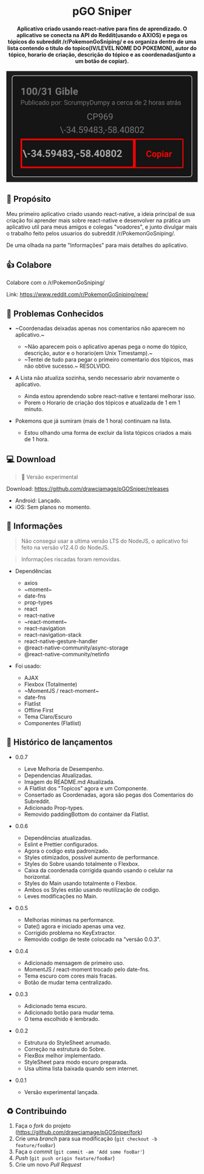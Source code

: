 <h1 align="center">
  <br>
  pGO Sniper
  <br>
</h1>

<h4 align="center">Aplicativo criado usando react-native para fins de aprendizado. O aplicativo se conecta na API do Reddit(usando o AXIOS) e pega os tópicos do subreddit /r/PokemonGoSniping/ e os organiza dentro de uma lista contendo o titulo do topico(IV/LEVEL  NOME DO POKEMON), autor do tópico, horario de criação, descrição do tópico e as coordenadas(junto a um botão de copiar).</h4>

![imagem](img.png?raw=true)

## 👊 Propósito

Meu primeiro aplicativo criado usando react-native, a ideia principal de sua criação foi aprender mais sobre react-native e desenvolver na prática um aplicativo util para meus amigos e colegas "voadores", e junto divulgar mais o trabalho feito pelos usuarios do subreddit /r/PokemonGoSniping/.

De uma olhada na parte "Informações" para mais detalhes do aplicativo.

## 👍 Colabore

Colabore com o /r/PokemonGoSniping/

Link: https://www.reddit.com/r/PokemonGoSniping/new/

## 📝 Problemas Conhecidos

* ~Coordenadas deixadas apenas nos comentarios não aparecem no aplicativo.~
  * ~Não aparecem pois o aplicativo apenas pega o nome do tópico, descrição, autor e o horario(em Unix Timestamp).~
  * ~Tentei de tudo para pegar o primeiro comentario dos tópicos, mas não obtive sucesso.~ RESOLVIDO.

* A Lista não atualiza sozinha, sendo necessario abrir novamente o aplicativo.
  * Ainda estou aprendendo sobre react-native e tentarei melhorar isso.
  * Porem o Horario de criação dos tópicos e atualizada de 1 em 1 minuto.

* Pokemons que já sumiram (mais de 1 hora) continuam na lista.
  * Estou olhando uma forma de excluir da lista tópicos criados a mais de 1 hora.

## 💻 Download

> 🚩 Versão experimental

Download: https://github.com/drawciamage/pGOSniper/releases

* Android: Lançado.
* iOS: Sem planos no momento.

## 📝 Informações

> Não consegui usar a ultima versão LTS do NodeJS, o aplicativo foi feito na versão v12.4.0 do NodeJS.

> Informações riscadas foram removidas. 

* Dependências
  * axios
  * ~moment~
  * date-fns
  * prop-types
  * react
  * react-native
  * ~react-moment~
  * react-navigation
  * react-navigation-stack
  * react-native-gesture-handler
  * @react-native-community/async-storage
  * @react-native-community/netinfo

* Foi usado:
  * AJAX
  * Flexbox (Totalmente)
  * ~MomentJS / react-moment~
  * date-fns
  * Flatlist
  * Offline First
  * Tema Claro/Escuro
  * Componentes (Flatlist)

## 📆 Histórico de lançamentos

* 0.0.7
  * Leve Melhoria de Desempenho.
  * Dependencias Atualizadas.
  * Imagem do README.md Atualizada.
  * A Flatlist dos "Topicos" agora e um Componente.
  * Consertado as Coordenadas, agora são pegas dos Comentarios do Subreddit.
  * Adicionado Prop-types.
  * Removido paddingBottom do container da Flatlist.

* 0.0.6
  * Dependências atualizadas.
  * Eslint e Prettier configurados.
  * Agora o codigo esta padronizado.
  * Styles otimizados, possível  aumento de performance.
  * Styles do Sobre usando totalmente o Flexbox.
  * Caixa da coordenada corrigida quando usando o celular na horizontal.
  * Styles do Main usando totalmente o Flexbox.
  * Ambos os Styles estão usando reutilização de codigo.
  * Leves modificações no Main.
  
* 0.0.5
  * Melhorias minimas na performance.
  * Date() agora e iniciado apenas uma vez.
  * Corrigido problema no KeyExtractor.
  * Removido codigo de teste colocado na "versão 0.0.3".

* 0.0.4
  * Adicionado mensagem de primeiro uso.
  * MomentJS / react-moment trocado pelo date-fns.
  * Tema escuro com cores mais fracas.
  * Botão de mudar tema centralizado.

* 0.0.3
  * Adicionado tema escuro.
  * Adicionado botão para mudar tema.
  * O tema escolhido é lembrado.

* 0.0.2
  * Estrutura do StyleSheet arrumado.
  * Correção na estrutura do Sobre.
  * FlexBox melhor implementado.
  * StyleSheet para modo escuro preparada.
  * Usa ultima lista baixada quando sem internet.

* 0.0.1
    * Versão experimental lançada.

## ♻️ Contribuindo

1. Faça o _fork_ do projeto (<https://github.com/drawciamage/pGOSniper/fork>)
2. Crie uma _branch_ para sua modificação (`git checkout -b feature/fooBar`)
3. Faça o _commit_ (`git commit -am 'Add some fooBar'`)
4. _Push_ (`git push origin feature/fooBar`)
5. Crie um novo _Pull Request_
